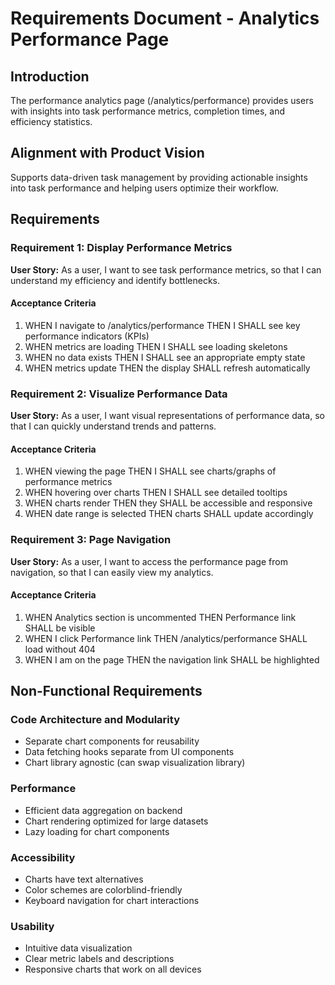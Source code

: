 # Requirements Document - Analytics Performance Page

## Introduction

The performance analytics page (/analytics/performance) provides users with insights into task performance metrics, completion times, and efficiency statistics.

## Alignment with Product Vision

Supports data-driven task management by providing actionable insights into task performance and helping users optimize their workflow.

## Requirements

### Requirement 1: Display Performance Metrics

**User Story:** As a user, I want to see task performance metrics, so that I can understand my efficiency and identify bottlenecks.

#### Acceptance Criteria

1. WHEN I navigate to /analytics/performance THEN I SHALL see key performance indicators (KPIs)
2. WHEN metrics are loading THEN I SHALL see loading skeletons
3. WHEN no data exists THEN I SHALL see an appropriate empty state
4. WHEN metrics update THEN the display SHALL refresh automatically

### Requirement 2: Visualize Performance Data

**User Story:** As a user, I want visual representations of performance data, so that I can quickly understand trends and patterns.

#### Acceptance Criteria

1. WHEN viewing the page THEN I SHALL see charts/graphs of performance metrics
2. WHEN hovering over charts THEN I SHALL see detailed tooltips
3. WHEN charts render THEN they SHALL be accessible and responsive
4. WHEN date range is selected THEN charts SHALL update accordingly

### Requirement 3: Page Navigation

**User Story:** As a user, I want to access the performance page from navigation, so that I can easily view my analytics.

#### Acceptance Criteria

1. WHEN Analytics section is uncommented THEN Performance link SHALL be visible
2. WHEN I click Performance link THEN /analytics/performance SHALL load without 404
3. WHEN I am on the page THEN the navigation link SHALL be highlighted

## Non-Functional Requirements

### Code Architecture and Modularity
- Separate chart components for reusability
- Data fetching hooks separate from UI components
- Chart library agnostic (can swap visualization library)

### Performance
- Efficient data aggregation on backend
- Chart rendering optimized for large datasets
- Lazy loading for chart components

### Accessibility
- Charts have text alternatives
- Color schemes are colorblind-friendly
- Keyboard navigation for chart interactions

### Usability
- Intuitive data visualization
- Clear metric labels and descriptions
- Responsive charts that work on all devices